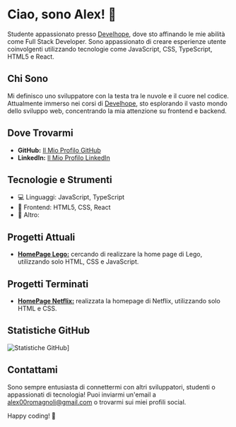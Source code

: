 
# Ciao, sono Alex! 👋

Studente appassionato presso [Develhope](develhope.co), dove sto affinando le mie abilità come Full Stack Developer. Sono appassionato di creare esperienze utente coinvolgenti utilizzando tecnologie come JavaScript, CSS, TypeScript, HTML5 e React.

## Chi Sono

Mi definisco uno sviluppatore con la testa tra le nuvole e il cuore nel codice. Attualmente immerso nei corsi di [Develhope](develhope.co), sto esplorando il vasto mondo dello sviluppo web, concentrando la mia attenzione su frontend e backend.

## Dove Trovarmi

- **GitHub:** [Il Mio Profilo GitHub](https://github.com/alecs25)
- **LinkedIn:** [Il Mio Profilo LinkedIn](https://www.linkedin.com/in/alex-romagnoli-geeky/)
<!--- - **Portfolio:** [Il Mio Portfolio](https://alex.dev) -->

## Tecnologie e Strumenti

- 💻 Linguaggi: JavaScript, TypeScript
- 🎨 Frontend: HTML5, CSS, React
- 🔧 Altro: <!-- [Includi altre competenze qui] -->

## Progetti Attuali

- [**HomePage Lego:**](https://github.com/Alecs25/LegoHomePage) cercando di realizzare la home page di Lego, utilizzando solo HTML, CSS e JavaScript.

  
## Progetti Terminati

- [**HomePage Netflix:**](https://github.com/Alecs25/NetflixProj) realizzata la homepage di Netflix, utilizzando solo HTML e CSS.


## Statistiche GitHub

![Statistiche GitHub](https://github-readme-stats.vercel.app/api?username=Alecs25)]

## Contattami

Sono sempre entusiasta di connettermi con altri sviluppatori, studenti o appassionati di tecnologia! Puoi inviarmi un'email a [alex00romagnoli@gmail.com](mailto:alex00romagnoli@gmail.com) o trovarmi sui miei profili social.

Happy coding! 🚀
